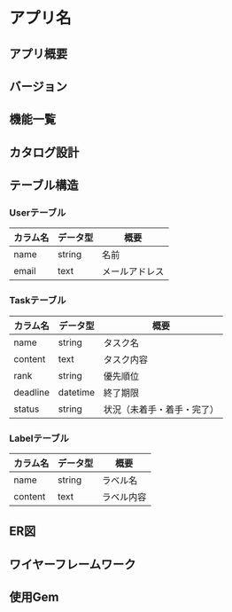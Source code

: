# アプリ名
## アプリ概要
## バージョン
## 機能一覧
## カタログ設計
## テーブル構造

### Userテーブル

| カラム名|データ型 |  概要|
|-------|-------|-------|
|  name |  string | 名前|
| email |  text   |  メールアドレス |

### Taskテーブル

| カラム名       |           データ型 |                    概要|
|---------------|-------------------|-----------------------|
| name          |            string |            タスク名    |
| content       |              text |          タスク内容    |
| rank          |            string |            優先順位    |
| deadline      |          datetime |            終了期限    |
| status        |            string | 状況（未着手・着手・完了）|

### Labelテーブル

| カラム名          |            データ型 |                 概要|
|-----------------|--------------------|--------------------|
| name             |            string |             ラベル名 |
| content          |              text |           ラベル内容 |


## ER図
## ワイヤーフレームワーク
## 使用Gem
